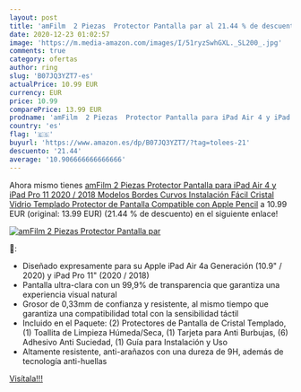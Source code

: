 ```yaml
---
layout: post
title: 'amFilm  2 Piezas  Protector Pantalla par al 21.44 % de descuento'
date: 2020-12-23 01:02:57
image: 'https://m.media-amazon.com/images/I/51ryzSwhGXL._SL200_.jpg'
comments: true
category: ofertas
author: ring
slug: 'B07JQ3YZT7-es'
actualPrice: 10.99 EUR
currency: EUR
price: 10.99
comparePrice: 13.99 EUR
prodname: 'amFilm  2 Piezas  Protector Pantalla para iPad Air 4 y iPad Pro 11  2020 / 2018 Modelos   Bordes Curvos  Instalación Fácil  Cristal Vidrio Templado Protector de Pantalla Compatible con Apple Pencil'
country: 'es'
flag: '🇪🇸'
buyurl: 'https://www.amazon.es/dp/B07JQ3YZT7/?tag=tolees-21'
descuento: '21.44'
average: '10.906666666666666'
---
```


Ahora mismo tienes [amFilm  2 Piezas  Protector Pantalla para iPad Air 4 y iPad Pro 11  2020 / 2018 Modelos   Bordes Curvos  Instalación Fácil  Cristal Vidrio Templado Protector de Pantalla Compatible con Apple Pencil](https://www.amazon.es/dp/B07JQ3YZT7/?tag=tolees-21) a 10.99 EUR (original: 13.99 EUR) (21.44 %  de descuento) en el siguiente enlace!

[![amFilm  2 Piezas  Protector Pantalla par](https://m.media-amazon.com/images/I/51ryzSwhGXL._SL200_.jpg)](https://www.amazon.es/dp/B07JQ3YZT7/?tag=tolees-21)

🔎:

- Diseñado expresamente para su Apple iPad Air 4a Generación (10.9" / 2020) y iPad Pro 11" (2020 / 2018)
- Pantalla ultra-clara con un 99,9% de transparencia que garantiza una experiencia visual natural
- Grosor de 0,33mm de confianza y resistente, al mismo tiempo que garantiza una compatibilidad total con la sensibilidad táctil
- Incluido en el Paquete: (2) Protectores de Pantalla de Cristal Templado, (1) Toallita de Limpieza Húmeda/Seca, (1) Tarjeta para Anti Burbujas, (6) Adhesivo Anti Suciedad, (1) Guía para Instalación y Uso
- Altamente resistente, anti-arañazos con una dureza de 9H, además de tecnología anti-huellas

[Visítala!!!](https://www.amazon.es/dp/B07JQ3YZT7/?tag=tolees-21)
